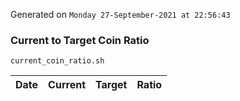 Generated on `Monday 27-September-2021 at 22:56:43`

### Current to Target Coin Ratio
`current_coin_ratio.sh`

Date|Current|Target|Ratio
---|---|---|---
